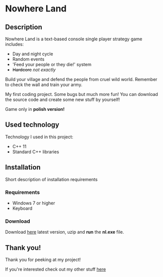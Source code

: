 # Nowhere Land

## Description
Nowhere Land is a text-based console single player strategy game includes:
* Day and night cycle
* Random events
* 'Feed your people or they die!' system
* ~~Hardcore~~ *not exactly*

Build your village and defend the people from cruel wild world. Remember to check the wall and train your army. 

My first coding project. Some bugs but much more fun! You can download the source code and create some new stuff by yourself!

Game only in **polish version!**

## Used technology
Technology I used in this project:
* C++ 11
* Standard C++ libraries

## Installation
Short description of installation requirements

  ### Requirements
  * Windows 7 or higher
  * Keyboard
  
  ### Download
  Download [here](https://drive.google.com/file/d/1LPPsQD0HC9-pMXOH97tEEN-Gh4XCVn1K/view?usp=sharing) latest version, uzip and **run** the **nl.exe** file.
  
## Thank you!
Thank you for peeking at my project!

If you're interested check out my other stuff [here](https://github.com/alehee)
